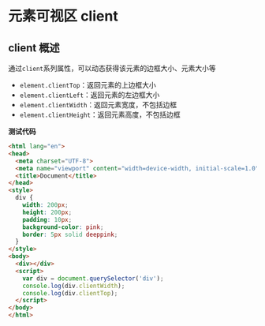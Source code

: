# 元素可视区 client

## client 概述

通过`client`系列属性，可以动态获得该元素的边框大小、元素大小等

- `element.clientTop`：返回元素的上边框大小
- `element.clientLeft`：返回元素的左边框大小
- `element.clientWidth`：返回元素宽度，不包括边框
- `element.clientHeight`：返回元素高度，不包括边框

**测试代码**

```html
<html lang="en">
<head>
  <meta charset="UTF-8">
  <meta name="viewport" content="width=device-width, initial-scale=1.0">
  <title>Document</title>
</head>
<style>
  div {
    width: 200px;
    height: 200px;
    padding: 10px;
    background-color: pink;
    border: 5px solid deeppink;
  }
</style>
<body>
  <div></div>
  <script>
    var div = document.querySelector('div');
    console.log(div.clientWidth);
    console.log(div.clientTop);
  </script>
</body>
</html>
```
